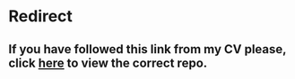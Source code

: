 # Redirect

## If you have followed this link from my CV please, click [here](https://github.com/fashion-crowdsource/platform) to view the correct repo.